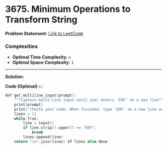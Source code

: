 # 3675. Minimum Operations to Transform String

**Problem Statement**:
[Link to LeetCode](https://leetcode.com/problems/minimum-operations-to-transform-string/description/)

### Complexities

- **Optimal Time Complexity**: `n`
- **Optimal Space Complexity**: `1`

---

**Solution**:

**Code (Optimal)** `n` :
```cpp
def get_multiline_input(prompt):
    """Capture multi-line input until user enters 'EOF' on a new line"""
    print(prompt)
    print("(Paste your code. When finished, type 'EOF' on a new line and press Enter.)")
    lines = []
    while True:
        line = input()
        if line.strip().upper() == "EOF":
            break
        lines.append(line)
    return "\n".join(lines) if lines else None
```

